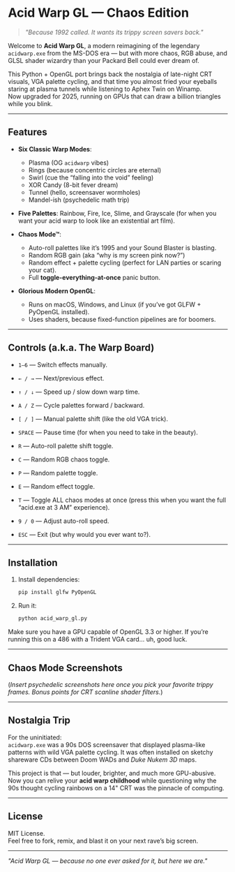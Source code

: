 # Acid Warp GL — Chaos Edition

> *"Because 1992 called. It wants its trippy screen savers back."*

Welcome to **Acid Warp GL**, a modern reimagining of the legendary `acidwarp.exe` from the MS-DOS era — but with more chaos, RGB abuse, and GLSL shader wizardry than your Packard Bell could ever dream of.  

This Python + OpenGL port brings back the nostalgia of late-night CRT visuals, VGA palette cycling, and that time you almost fried your eyeballs staring at plasma tunnels while listening to Aphex Twin on Winamp.  
Now upgraded for 2025, running on GPUs that can draw a billion triangles while you blink.

---

## Features

- **Six Classic Warp Modes**:  
  - Plasma (OG `acidwarp` vibes)  
  - Rings (because concentric circles are eternal)  
  - Swirl (cue the “falling into the void” feeling)  
  - XOR Candy (8-bit fever dream)  
  - Tunnel (hello, screensaver wormholes)  
  - Mandel-ish (psychedelic math trip)  

- **Five Palettes**: Rainbow, Fire, Ice, Slime, and Grayscale (for when you want your acid warp to look like an existential art film).

- **Chaos Mode™**: 
  - Auto-roll palettes like it’s 1995 and your Sound Blaster is blasting.
  - Random RGB gain (aka “why is my screen pink now?”)
  - Random effect + palette cycling (perfect for LAN parties or scaring your cat).
  - Full **toggle-everything-at-once** panic button.

- **Glorious Modern OpenGL**:
  - Runs on macOS, Windows, and Linux (if you’ve got GLFW + PyOpenGL installed).  
  - Uses shaders, because fixed-function pipelines are for boomers.

---

## Controls (a.k.a. The Warp Board)

- `1–6` — Switch effects manually.  
- `← / →` — Next/previous effect.  
- `↑ / ↓` — Speed up / slow down warp time.  
- `A / Z` — Cycle palettes forward / backward.  
- `[ / ]` — Manual palette shift (like the old VGA trick).  
- `SPACE` — Pause time (for when you need to take in the beauty).  
- `R` — Auto-roll palette shift toggle.  
- `C` — Random RGB chaos toggle.  
- `P` — Random palette toggle.  
- `E` — Random effect toggle.  
- `T` — Toggle ALL chaos modes at once (press this when you want the full “acid.exe at 3 AM” experience).  
- `9 / 0` — Adjust auto-roll speed.

- `ESC` — Exit (but why would you ever want to?).

---

## Installation

1. Install dependencies:
    ```bash
    pip install glfw PyOpenGL
    ```
2. Run it:
    ```bash
    python acid_warp_gl.py
    ```

Make sure you have a GPU capable of OpenGL 3.3 or higher. If you’re running this on a 486 with a Trident VGA card… uh, good luck.

---

## Chaos Mode Screenshots

(*Insert psychedelic screenshots here once you pick your favorite trippy frames. Bonus points for CRT scanline shader filters.*)

---

## Nostalgia Trip

For the uninitiated:  
`acidwarp.exe` was a 90s DOS screensaver that displayed plasma-like patterns with wild VGA palette cycling. It was often installed on sketchy shareware CDs between Doom WADs and *Duke Nukem 3D* maps.

This project is that — but louder, brighter, and much more GPU-abusive.  
Now you can relive your **acid warp childhood** while questioning why the 90s thought cycling rainbows on a 14" CRT was the pinnacle of computing.

---

## License

MIT License.  
Feel free to fork, remix, and blast it on your next rave’s big screen.

---

*"Acid Warp GL — because no one ever asked for it, but here we are."*
